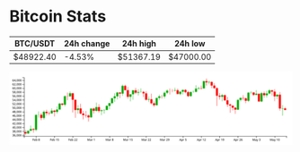 # Bitcoin Stats

BTC/USDT|24h change|24h high|24h low|
|---|---|---|---|
|$48922.40|-4.53%|$51367.19|$47000.00|

<img src="./chart.svg">
